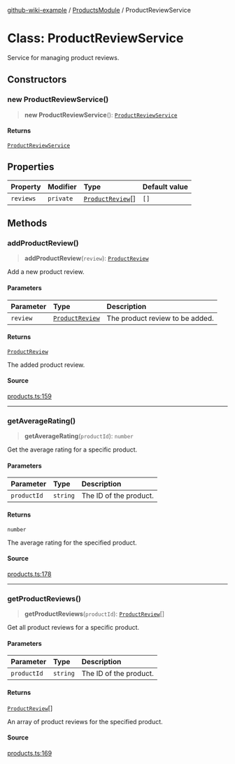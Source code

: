 [github-wiki-example](../wiki/Home) / [ProductsModule](../wiki/ProductsModule) / ProductReviewService

# Class: ProductReviewService

Service for managing product reviews.

## Constructors

### new ProductReviewService()

> **new ProductReviewService**(): [`ProductReviewService`](../wiki/ProductsModule.Class.ProductReviewService)

#### Returns

[`ProductReviewService`](../wiki/ProductsModule.Class.ProductReviewService)

## Properties

| Property | Modifier | Type | Default value |
| :------ | :------ | :------ | :------ |
| `reviews` | `private` | [`ProductReview`](../wiki/ProductsModule.Interface.ProductReview)[] | `[]` |

## Methods

### addProductReview()

> **addProductReview**(`review`): [`ProductReview`](../wiki/ProductsModule.Interface.ProductReview)

Add a new product review.

#### Parameters

| Parameter | Type | Description |
| :------ | :------ | :------ |
| `review` | [`ProductReview`](../wiki/ProductsModule.Interface.ProductReview) | The product review to be added. |

#### Returns

[`ProductReview`](../wiki/ProductsModule.Interface.ProductReview)

The added product review.

#### Source

[products.ts:159](https://github.com/typedoc-plugin-markdown/typedoc-plugin-markdown-examples/blob/20d21e441b853b3f7b2de364c070522db75798b0/examples/src/products.ts#L159)

***

### getAverageRating()

> **getAverageRating**(`productId`): `number`

Get the average rating for a specific product.

#### Parameters

| Parameter | Type | Description |
| :------ | :------ | :------ |
| `productId` | `string` | The ID of the product. |

#### Returns

`number`

The average rating for the specified product.

#### Source

[products.ts:178](https://github.com/typedoc-plugin-markdown/typedoc-plugin-markdown-examples/blob/20d21e441b853b3f7b2de364c070522db75798b0/examples/src/products.ts#L178)

***

### getProductReviews()

> **getProductReviews**(`productId`): [`ProductReview`](../wiki/ProductsModule.Interface.ProductReview)[]

Get all product reviews for a specific product.

#### Parameters

| Parameter | Type | Description |
| :------ | :------ | :------ |
| `productId` | `string` | The ID of the product. |

#### Returns

[`ProductReview`](../wiki/ProductsModule.Interface.ProductReview)[]

An array of product reviews for the specified product.

#### Source

[products.ts:169](https://github.com/typedoc-plugin-markdown/typedoc-plugin-markdown-examples/blob/20d21e441b853b3f7b2de364c070522db75798b0/examples/src/products.ts#L169)
